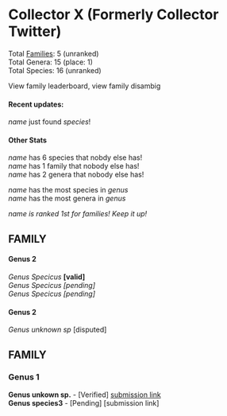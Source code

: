 # Collector X (Formerly Collector Twitter)
Total [Families](https://chriseastj.github.io/leaderboard/families): 5 (unranked)  
Total Genera: 15 (place: 1)  
Total Species: 16 (unranked)  

View family leaderboard, view family disambig  

#### Recent updates:  
_name_ just found _species_!  

#### Other Stats
_name_ has 6 species that nobdy else has!  
_name_ has 1 family that nobody else has!  
_name_ has 2 genera that nobody else has!  

_name_ has the most species in _genus_  
_name_ has the most genera in _genus_  

_name is ranked 1st for families! Keep it up!_  



## FAMILY
#### Genus 2
_Genus Specicus_ **[valid]**  
_Genus Specicus_ *[pending]*  
_Genus Specicus_ *[pending]*  
#### Genus 2
_Genus unknown sp_ [disputed]  

## FAMILY
### Genus 1
__Genus unkown sp.__ - [Verified] [submission link](https://discord.com/channels/1233239015789170779/1233239015789170782/1353257868463312927)  
__Genus species3__ - [Pending] [submission link]  
